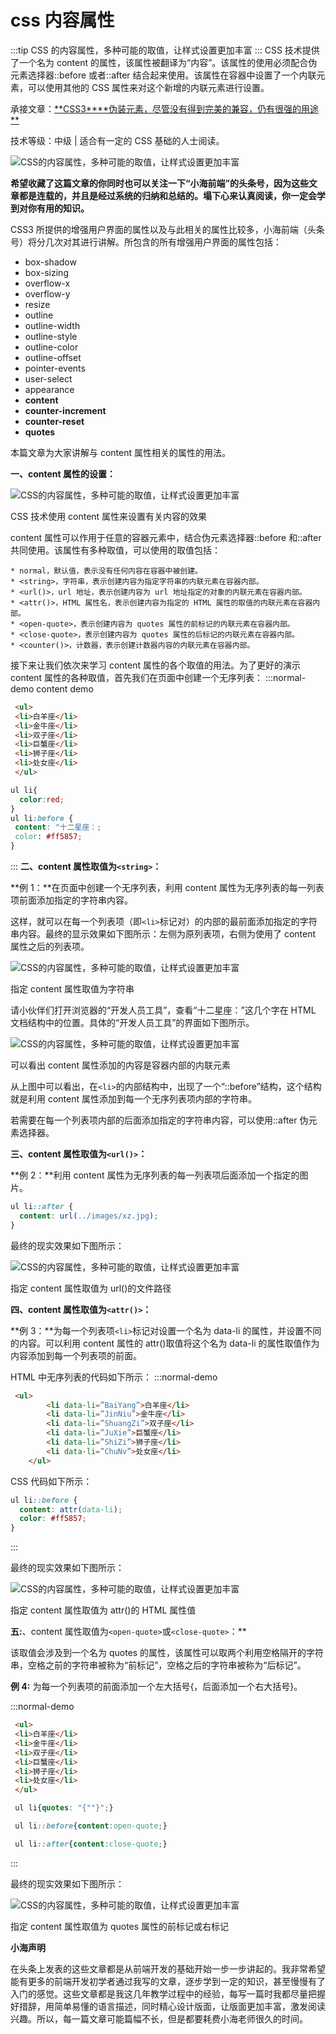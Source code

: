 
# css 内容属性

:::tip
  CSS 的内容属性，多种可能的取值，让样式设置更加丰富
:::
CSS 技术提供了一个名为 content 的属性，该属性被翻译为“内容”。该属性的使用必须配合伪元素选择器::before 或者::after 结合起来使用。该属性在容器中设置了一个内联元素，可以使用其他的 CSS 属性来对这个新增的内联元素进行设置。

承接文章：[**CSS3\*\***伪装元素，尽管没有得到完美的兼容，仍有很强的用途\*\*](https://www.toutiao.com/i6489732621789037070/)
<!--more-->
技术等级：中级 | 适合有一定的 CSS 基础的人士阅读。

![CSS的内容属性，多种可能的取值，让样式设置更加丰富](https://p26.toutiaoimg.com/large/46eb0004767457e774a8)

**希望收藏了这篇文章的你同时也可以关注一下“小海前端”的头条号，因为这些文章都是连载的，并且是经过系统的归纳和总结的。塌下心来认真阅读，你一定会学到对你有用的知识。**

CSS3 所提供的增强用户界面的属性以及与此相关的属性比较多，小海前端（头条号）将分几次对其进行讲解。所包含的所有增强用户界面的属性包括：

* box-shadow
* box-sizing
* overflow-x
* overflow-y
* resize
* outline
* outline-width
* outline-style
* outline-color
* outline-offset
* pointer-events
* user-select
* appearance
* **content**
* **counter-increment**
* **counter-reset**
* **quotes**

本篇文章为大家讲解与 content 属性相关的属性的用法。

**一、content 属性的设置：**

![CSS的内容属性，多种可能的取值，让样式设置更加丰富](https://p26.toutiaoimg.com/large/46f00002995c209ebe50)

CSS 技术使用 content 属性来设置有关内容的效果

content 属性可以作用于任意的容器元素中，结合伪元素选择器::before 和::after 共同使用。该属性有多种取值，可以使用的取值包括：

```text
* normal，默认值，表示没有任何内容在容器中被创建。
* <string>，字符串，表示创建内容为指定字符串的内联元素在容器内部。
* <url()>，url 地址，表示创建内容为 url 地址指定的对象的内联元素在容器内部。
* <attr()>，HTML 属性名，表示创建内容为指定的 HTML 属性的取值的内联元素在容器内部。
* <open-quote>，表示创建内容为 quotes 属性的前标记的内联元素在容器内部。
* <close-quote>，表示创建内容为 quotes 属性的后标记的内联元素在容器内部。
* <counter()>，计数器，表示创建计数器内容的内联元素在容器内部。
```

接下来让我们依次来学习 content 属性的各个取值的用法。为了更好的演示 content 属性的各种取值，首先我们在页面中创建一个无序列表：
:::normal-demo content demo

```html
 <ul>
 <li>白羊座</li>
 <li>金牛座</li>
 <li>双子座</li>
 <li>巨蟹座</li>
 <li>狮子座</li>
 <li>处女座</li>
 </ul>
```

```css
ul li{
  color:red;
}
ul li:before {
 content: "十二星座：;
 color: #ff5857;
}
```

:::
**二、content 属性取值为`<string>`：**

**例 1：**在页面中创建一个无序列表，利用 content 属性为无序列表的每一列表项前面添加指定的字符串内容。

这样，就可以在每一个列表项（即`<li>`标记对）的内部的最前面添加指定的字符串内容。最终的显示效果如下图所示：左侧为原列表项，右侧为使用了 content 属性之后的列表项。

![CSS的内容属性，多种可能的取值，让样式设置更加丰富](https://p26.toutiaoimg.com/large/46f000029917397d012d)

指定 content 属性取值为字符串

请小伙伴们打开浏览器的“开发人员工具”，查看“十二星座：”这几个字在 HTML 文档结构中的位置。具体的“开发人员工具”的界面如下图所示。

![CSS的内容属性，多种可能的取值，让样式设置更加丰富](https://p26.toutiaoimg.com/large/46ef000415d8bb68e5ef)

可以看出 content 属性添加的内容是容器内部的内联元素

从上图中可以看出，在`<li>`的内部结构中，出现了一个“::before”结构，这个结构就是利用 content 属性添加到每一个无序列表项内部的字符串。

若需要在每一个列表项内部的后面添加指定的字符串内容，可以使用::after 伪元素选择器。

**三、content 属性取值为`<url()>`：**

**例 2：**利用 content 属性为无序列表的每一列表项后面添加一个指定的图片。

```css
ul li::after {
  content: url(../images/xz.jpg);
}
```

最终的现实效果如下图所示：

![CSS的内容属性，多种可能的取值，让样式设置更加丰富](https://p26.toutiaoimg.com/large/46f000029918f81b050b)

指定 content 属性取值为 url()的文件路径

**四、content 属性取值为`<attr()>`：**

**例 3：**为每一个列表项`<li>`标记对设置一个名为 data-li 的属性，并设置不同的内容。可以利用 content 属性的 attr()取值将这个名为 data-li 的属性取值作为内容添加到每一个列表项的前面。

HTML 中无序列表的代码如下所示：
:::normal-demo

```html
 <ul>
        <li data-li=”BaiYang”>白羊座</li>
        <li data-li=”JinNiu”>金牛座</li>
        <li data-li=”ShuangZi”>双子座</li>
        <li data-li=”JuXie”>巨蟹座</li>
        <li data-li=”ShiZi”>狮子座</li>
        <li data-li=”ChuNv”>处女座</li>
    </ul>
```

CSS 代码如下所示：

```css
ul li::before {
  content: attr(data-li);
  color: #ff5857;
}
```

:::

最终的现实效果如下图所示：

![CSS的内容属性，多种可能的取值，让样式设置更加丰富](https://p26.toutiaoimg.com/large/46ef000415d983d24130)

指定 content 属性取值为 attr()的 HTML 属性值

**五:**、content 属性取值为`<open-quote>`或`<close-quote>`：\*\*

该取值会涉及到一个名为 quotes 的属性，该属性可以取两个利用空格隔开的字符串，空格之前的字符串被称为“前标记”，空格之后的字符串被称为“后标记”。

**例 4:** 为每一个列表项的前面添加一个左大括号{，后面添加一个右大括号}。

:::normal-demo

```html
 <ul>
 <li>白羊座</li>
 <li>金牛座</li>
 <li>双子座</li>
 <li>巨蟹座</li>
 <li>狮子座</li>
 <li>处女座</li>
 </ul>
```

```css
 ul li{quotes: "{""}";}

 ul li::before{content:open-quote;}

 ul li::after{content:close-quote;}
```

:::

最终的现实效果如下图所示：

![CSS的内容属性，多种可能的取值，让样式设置更加丰富](https://p26.toutiaoimg.com/large/46ef000415daa14d0cc4)

指定 content 属性取值为 quotes 属性的前标记或右标记

**小海声明**

在头条上发表的这些文章都是从前端开发的基础开始一步一步讲起的。我非常希望能有更多的前端开发初学者通过我写的文章，逐步学到一定的知识，甚至慢慢有了入门的感觉。这些文章都是我这几年教学过程中的经验，每写一篇时我都尽量把握好措辞，用简单易懂的语言描述，同时精心设计版面，让版面更加丰富，激发阅读兴趣。所以，每一篇文章可能篇幅不长，但是都要耗费小海老师很久的时间。

